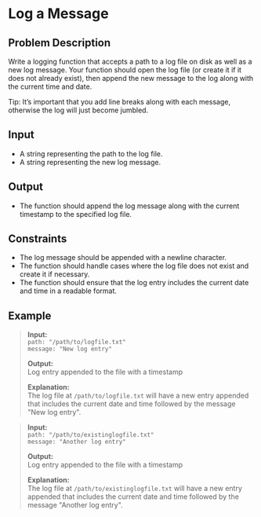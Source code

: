 # Log a Message

## Problem Description
Write a logging function that accepts a path to a log file on disk as well as a new log message. Your function should open the log file (or create it if it does not already exist), then append the new message to the log along with the current time and date. 

Tip: It’s important that you add line breaks along with each message, otherwise the log will just become jumbled.

## Input
- A string representing the path to the log file.
- A string representing the new log message.

## Output
- The function should append the log message along with the current timestamp to the specified log file.

## Constraints
- The log message should be appended with a newline character.
- The function should handle cases where the log file does not exist and create it if necessary.
- The function should ensure that the log entry includes the current date and time in a readable format.

## Example
> **Input:**  
> `path: "/path/to/logfile.txt"`  
> `message: "New log entry"`  
>
> **Output:**  
> Log entry appended to the file with a timestamp  
>
> **Explanation:**  
> The log file at `/path/to/logfile.txt` will have a new entry appended that includes the current date and time followed by the message "New log entry".

> **Input:**  
> `path: "/path/to/existinglogfile.txt"`  
> `message: "Another log entry"`  
>
> **Output:**  
> Log entry appended to the file with a timestamp  
>
> **Explanation:**  
> The log file at `/path/to/existinglogfile.txt` will have a new entry appended that includes the current date and time followed by the message "Another log entry".
